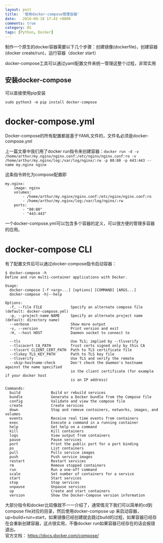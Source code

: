 ```yaml
---
layout: post
title:  '使用docker-compose管理容器'
date:   2016-09-18 17:43 +0800
comments: true
category: OS
tags: [Python, Docker]
---
```


制作一个原生的docker容器需要以下几个步骤：创建镜像(dockerfile)，创建容器(docker create/run)，运行容器（docker start）   

docker-compose工具可以通过yaml配置文件来统一管理这整个过程，非常实用

## 安装docker-compose

可以直接使用pip安装

```
sudo python3 -m pip install docker-compose
```

# docker-compose.yml

Docker-compose的所有配置都是基于YAML文件的，文件名必须是docker-compose.yml   

上一篇文章中我们用了docker run指令来创建容器：`docker run -d -v /home/arthur/my.nginx/nginx.conf:/etc/nginx/nginx.conf:ro -v /home/arthur/my.nginx/log:/var/log/nginx/:rw -p 80:80 -p 443:443 --name my.nginx nginx`   

这条指令转化为compose配置即   

```
my.nginx:
    image: nginx
    volumes:
        - /home/arthur/my.nginx/nginx.conf:/etc/nginx/nginx.conf:ro
        - /home/arthur/my.nginx/log:/var/log/nginx/:rw
    ports:
        - "80:80"
        - "443:443"
```

一个docker-compose.yml可以包含多个容器的定义，可以很方便的管理多容器的应用。

# docker-compose CLI

有了配置文件后可以通过docker-compose指令启动容器：

```
$ docker-compose -h
Define and run multi-container applications with Docker.

Usage:
  docker-compose [-f <arg>...] [options] [COMMAND] [ARGS...]
  docker-compose -h|--help

Options:
  -f, --file FILE             Specify an alternate compose file (default: docker-compose.yml)
  -p, --project-name NAME     Specify an alternate project name (default: directory name)
  --verbose                   Show more output
  -v, --version               Print version and exit
  -H, --host HOST             Daemon socket to connect to

  --tls                       Use TLS; implied by --tlsverify
  --tlscacert CA_PATH         Trust certs signed only by this CA
  --tlscert CLIENT_CERT_PATH  Path to TLS certificate file
  --tlskey TLS_KEY_PATH       Path to TLS key file
  --tlsverify                 Use TLS and verify the remote
  --skip-hostname-check       Don't check the daemon's hostname against the name specified
                              in the client certificate (for example if your docker host
                              is an IP address)

Commands:
  build              Build or rebuild services
  bundle             Generate a Docker bundle from the Compose file
  config             Validate and view the compose file
  create             Create services
  down               Stop and remove containers, networks, images, and volumes
  events             Receive real time events from containers
  exec               Execute a command in a running container
  help               Get help on a command
  kill               Kill containers
  logs               View output from containers
  pause              Pause services
  port               Print the public port for a port binding
  ps                 List containers
  pull               Pulls service images
  push               Push service images
  restart            Restart services
  rm                 Remove stopped containers
  run                Run a one-off command
  scale              Set number of containers for a service
  start              Start services
  stop               Stop services
  unpause            Unpause services
  up                 Create and start containers
  version            Show the Docker-Compose version information
```

大部分指令和docker比较像就不一一介绍了，通常情况下我们可以简单的cd到compose file对应的目录，然后使用docker-compose up 来启动容器，up=build+run+start，如果镜像已经创建就会跳过build的过程，如果容器已经存在会重新创建容器，这点很实用，不像docker run如果容器已经存在的话会报错退出。   
官方文档： https://docs.docker.com/compose/